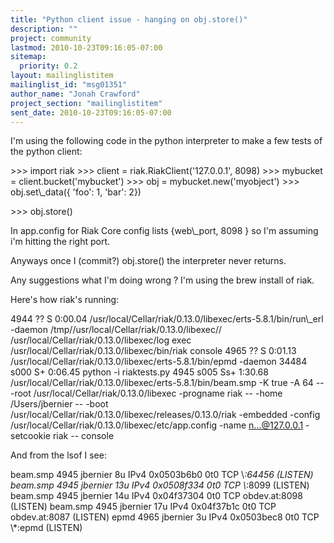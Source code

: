 ```yaml
---
title: "Python client issue - hanging on obj.store()"
description: ""
project: community
lastmod: 2010-10-23T09:16:05-07:00
sitemap:
  priority: 0.2
layout: mailinglistitem
mailinglist_id: "msg01351"
author_name: "Jonah Crawford"
project_section: "mailinglistitem"
sent_date: 2010-10-23T09:16:05-07:00
---
```



I'm using the following code in the python interpreter to make a few tests of 
the python client: 

&gt;&gt;&gt; import riak
&gt;&gt;&gt; client = riak.RiakClient('127.0.0.1', 8098)
&gt;&gt;&gt; mybucket = client.bucket('mybucket')
&gt;&gt;&gt; obj = mybucket.new('myobject')
&gt;&gt;&gt; obj.set\\_data({ 'foo': 1, 'bar': 2})

&gt;&gt;&gt; obj.store()

In app.config for Riak Core config lists {web\\_port, 8098 } so I'm assuming i'm 
hitting the right port.

Anyways once I (commit?) obj.store() the interpreter never returns.

Any suggestions what I'm doing wrong ? I'm using the brew install of riak.

Here's how riak's running:

 4944 ?? S 0:00.04 
/usr/local/Cellar/riak/0.13.0/libexec/erts-5.8.1/bin/run\\_erl -daemon 
/tmp//usr/local/Cellar/riak/0.13.0/libexec// 
/usr/local/Cellar/riak/0.13.0/libexec/log exec 
/usr/local/Cellar/riak/0.13.0/libexec/bin/riak console
 4965 ?? S 0:01.13 
/usr/local/Cellar/riak/0.13.0/libexec/erts-5.8.1/bin/epmd -daemon
34484 s000 S+ 0:06.45 python -i riaktests.py
 4945 s005 Ss+ 1:30.68 
/usr/local/Cellar/riak/0.13.0/libexec/erts-5.8.1/bin/beam.smp -K true -A 64 -- 
-root /usr/local/Cellar/riak/0.13.0/libexec -progname riak -- -home 
/Users/jbernier -- -boot 
/usr/local/Cellar/riak/0.13.0/libexec/releases/0.13.0/riak -embedded -config 
/usr/local/Cellar/riak/0.13.0/libexec/etc/app.config -name n...@127.0.0.1 
-setcookie riak -- console

And from the lsof I see:

beam.smp 4945 jbernier 8u IPv4 0x0503b6b0 0t0 TCP \\*:64456 
(LISTEN)
beam.smp 4945 jbernier 13u IPv4 0x0508f334 0t0 TCP \\*:8099 
(LISTEN)
beam.smp 4945 jbernier 14u IPv4 0x04f37304 0t0 TCP 
obdev.at:8098 (LISTEN)
beam.smp 4945 jbernier 17u IPv4 0x04f37b1c 0t0 TCP 
obdev.at:8087 (LISTEN)
epmd 4965 jbernier 3u IPv4 0x0503bec8 0t0 TCP 
\\*:epmd (LISTEN)

